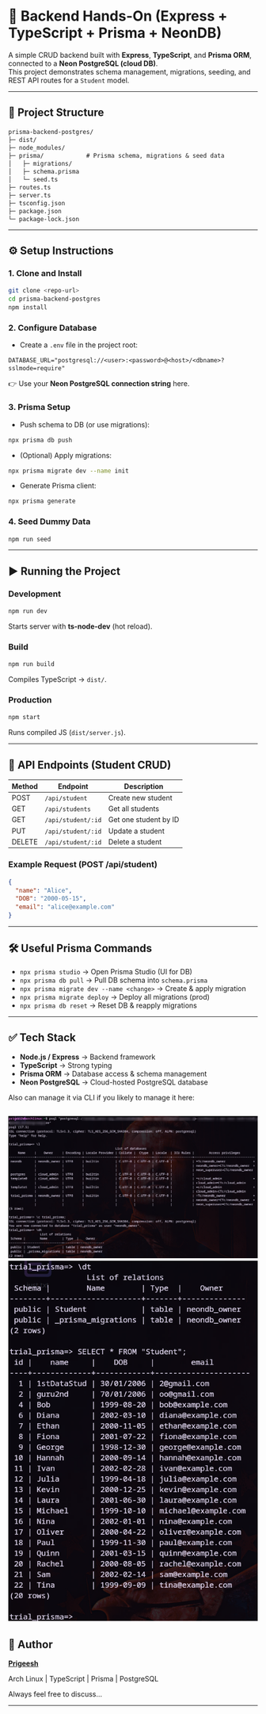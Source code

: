 # 🚀 Backend Hands-On (Express + TypeScript + Prisma + NeonDB)

A simple CRUD backend built with **Express**, **TypeScript**, and **Prisma ORM**, connected to a **Neon PostgreSQL (cloud DB)**.  
This project demonstrates schema management, migrations, seeding, and REST API routes for a `Student` model.

---

## 📂 Project Structure

```
prisma-backend-postgres/
├─ dist/              
├─ node_modules/
├─ prisma/            # Prisma schema, migrations & seed data
│   ├─ migrations/
│   ├─ schema.prisma
│   └─ seed.ts
├─ routes.ts          
├─ server.ts          
├─ tsconfig.json     
├─ package.json
└─ package-lock.json
```

---

## ⚙️ Setup Instructions

### 1. Clone and Install
```bash
git clone <repo-url>
cd prisma-backend-postgres
npm install
```

### 2. Configure Database

* Create a `.env` file in the project root:

```env
DATABASE_URL="postgresql://<user>:<password>@<host>/<dbname>?sslmode=require"
```

👉 Use your **Neon PostgreSQL connection string** here.

### 3. Prisma Setup

* Push schema to DB (or use migrations):

```bash
npx prisma db push
```

* (Optional) Apply migrations:

```bash
npx prisma migrate dev --name init
```

* Generate Prisma client:

```bash
npx prisma generate
```

### 4. Seed Dummy Data

```bash
npm run seed
```

---

## ▶️ Running the Project

### Development

```bash
npm run dev
```

Starts server with **ts-node-dev** (hot reload).

### Build

```bash
npm run build
```

Compiles TypeScript → `dist/`.

### Production

```bash
npm start
```

Runs compiled JS (`dist/server.js`).

---

## 📡 API Endpoints (Student CRUD)

| Method | Endpoint           | Description           |
| ------ | ------------------ | --------------------- |
| POST   | `/api/student`     | Create new student    |
| GET    | `/api/students`    | Get all students      |
| GET    | `/api/student/:id` | Get one student by ID |
| PUT    | `/api/student/:id` | Update a student      |
| DELETE | `/api/student/:id` | Delete a student      |

### Example Request (POST /api/student)

```json
{
  "name": "Alice",
  "DOB": "2000-05-15",
  "email": "alice@example.com"
}
```

---

## 🛠 Useful Prisma Commands

* `npx prisma studio` → Open Prisma Studio (UI for DB)
* `npx prisma db pull` → Pull DB schema into `schema.prisma`
* `npx prisma migrate dev --name <change>` → Create & apply migration
* `npx prisma migrate deploy` → Deploy all migrations (prod)
* `npx prisma db reset` → Reset DB & reapply migrations

---

## ✅ Tech Stack

* **Node.js / Express** → Backend framework
* **TypeScript** → Strong typing
* **Prisma ORM** → Database access & schema management
* **Neon PostgreSQL** → Cloud-hosted PostgreSQL database

Also can manage it via CLI if you likely to manage it here:

![CLI managing Neon DB](./assets/Screenshot_20250820_100229.png)
![CLI managing Neon DB](./assets/Screenshot_20250820_100257.png)
---

## 👤 Author

[**Prigeesh**](https://github.com/Sai-guru)

Arch Linux | TypeScript | Prisma | PostgreSQL

Always feel free to discuss...

---
